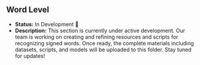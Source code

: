 ## Word Level

- **Status:** In Development 🚧
- **Description:** This section is currently under active development. Our team is working on creating and refining resources and scripts for recognizing signed words. Once ready, the complete materials including datasets, scripts, and models will be uploaded to this folder. Stay tuned for updates!
